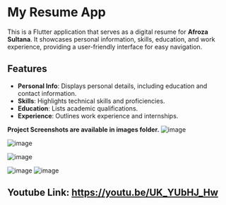 # My Resume App

This is a Flutter application that serves as a digital resume for **Afroza Sultana**. It showcases personal information, skills, education, and work experience, providing a user-friendly interface for easy navigation.

## Features

- **Personal Info**: Displays personal details, including education and contact information.
- **Skills**: Highlights technical skills and proficiencies.
- **Education**: Lists academic qualifications.
- **Experience**: Outlines work experience and internships.

**Project Screenshots are available in images folder.**
![image](https://github.com/user-attachments/assets/f1324734-a701-48c7-9ddb-c6230467c5c7)

![image](https://github.com/user-attachments/assets/9154b526-648e-454b-ae4a-fd648c94d0ff)

![image](https://github.com/user-attachments/assets/89815a37-70f3-4ef8-8ccd-1004c9a9f592)

![image](https://github.com/user-attachments/assets/b746d80f-fceb-47a8-902f-8e0e575943d1)
![image](https://github.com/user-attachments/assets/28355096-2bec-4b3b-91c1-22fd56dbdd83)






## Youtube Link: https://youtu.be/UK_YUbHJ_Hw
